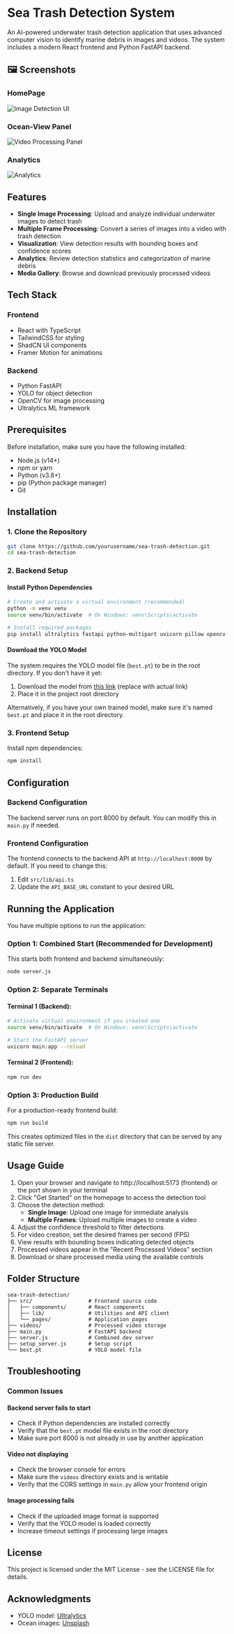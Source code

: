 # Sea Trash Detection System

An AI-powered underwater trash detection application that uses advanced computer vision to identify marine debris in images and videos. The system includes a modern React frontend and Python FastAPI backend.

## 🖼 Screenshots

### HomePage
![Image Detection UI](./assets/screenshots/ui.png)

### Ocean-View Panel
![Video Processing Panel](./assets/screenshots/ocean.png)

### Analytics 
![Analytics](./assets/screenshots/analytics.png)

## Features

- **Single Image Processing**: Upload and analyze individual underwater images to detect trash
- **Multiple Frame Processing**: Convert a series of images into a video with trash detection
- **Visualization**: View detection results with bounding boxes and confidence scores
- **Analytics**: Review detection statistics and categorization of marine debris
- **Media Gallery**: Browse and download previously processed videos

## Tech Stack

### Frontend
- React with TypeScript
- TailwindCSS for styling
- ShadCN UI components
- Framer Motion for animations

### Backend
- Python FastAPI
- YOLO for object detection
- OpenCV for image processing
- Ultralytics ML framework

## Prerequisites

Before installation, make sure you have the following installed:

- Node.js (v14+)
- npm or yarn
- Python (v3.8+)
- pip (Python package manager)
- Git

## Installation

### 1. Clone the Repository

```bash
git clone https://github.com/yourusername/sea-trash-detection.git
cd sea-trash-detection
```

### 2. Backend Setup

#### Install Python Dependencies

```bash
# Create and activate a virtual environment (recommended)
python -m venv venv
source venv/bin/activate  # On Windows: venv\Scripts\activate

# Install required packages
pip install ultralytics fastapi python-multipart uvicorn pillow opencv-python imageio
```

#### Download the YOLO Model

The system requires the YOLO model file (`best.pt`) to be in the root directory. If you don't have it yet:

1. Download the model from [this link](https://download-link-for-model.com) (replace with actual link)
2. Place it in the project root directory

Alternatively, if you have your own trained model, make sure it's named `best.pt` and place it in the root directory.

### 3. Frontend Setup

Install npm dependencies:

```bash
npm install
```

## Configuration

### Backend Configuration

The backend server runs on port 8000 by default. You can modify this in `main.py` if needed.

### Frontend Configuration

The frontend connects to the backend API at `http://localhost:8000` by default. If you need to change this:

1. Edit `src/lib/api.ts`
2. Update the `API_BASE_URL` constant to your desired URL

## Running the Application

You have multiple options to run the application:

### Option 1: Combined Start (Recommended for Development)

This starts both frontend and backend simultaneously:

```bash
node server.js
```

### Option 2: Separate Terminals

#### Terminal 1 (Backend):
```bash
# Activate virtual environment if you created one
source venv/bin/activate  # On Windows: venv\Scripts\activate

# Start the FastAPI server
uvicorn main:app --reload
```

#### Terminal 2 (Frontend):
```bash
npm run dev
```

### Option 3: Production Build

For a production-ready frontend build:

```bash
npm run build
```

This creates optimized files in the `dist` directory that can be served by any static file server.

## Usage Guide

1. Open your browser and navigate to http://localhost:5173 (frontend) or the port shown in your terminal
2. Click "Get Started" on the homepage to access the detection tool
3. Choose the detection method:
   - **Single Image**: Upload one image for immediate analysis
   - **Multiple Frames**: Upload multiple images to create a video
4. Adjust the confidence threshold to filter detections
5. For video creation, set the desired frames per second (FPS)
6. View results with bounding boxes indicating detected objects
7. Processed videos appear in the "Recent Processed Videos" section
8. Download or share processed media using the available controls

## Folder Structure

```
sea-trash-detection/
├── src/                  # Frontend source code
│   ├── components/       # React components
│   ├── lib/              # Utilities and API client
│   └── pages/            # Application pages
├── videos/               # Processed video storage
├── main.py               # FastAPI backend
├── server.js             # Combined dev server
├── setup_server.js       # Setup script
└── best.pt               # YOLO model file
```

## Troubleshooting

### Common Issues

#### Backend server fails to start

- Check if Python dependencies are installed correctly
- Verify that the `best.pt` model file exists in the root directory
- Make sure port 8000 is not already in use by another application

#### Video not displaying

- Check the browser console for errors
- Make sure the `videos` directory exists and is writable
- Verify that the CORS settings in `main.py` allow your frontend origin

#### Image processing fails

- Check if the uploaded image format is supported
- Verify that the YOLO model is loaded correctly
- Increase timeout settings if processing large images

## License

This project is licensed under the MIT License - see the LICENSE file for details.

## Acknowledgments

- YOLO model: [Ultralytics](https://github.com/ultralytics/yolov5)
- Ocean images: [Unsplash](https://unsplash.com/)
